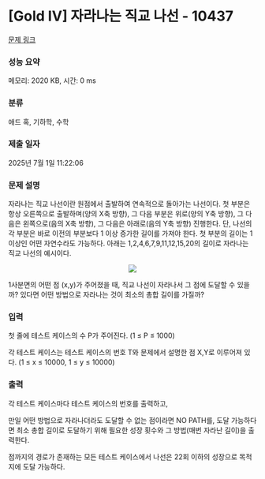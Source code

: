 # [Gold IV] 자라나는 직교 나선 - 10437 

[문제 링크](https://www.acmicpc.net/problem/10437) 

### 성능 요약

메모리: 2020 KB, 시간: 0 ms

### 분류

애드 혹, 기하학, 수학

### 제출 일자

2025년 7월 1일 11:22:06

### 문제 설명

<p>자라나는 직교 나선이란 원점에서 출발하여 연속적으로 돌아가는 나선이다. 첫 부분은 항상 오른쪽으로 출발하며(양의 X축 방향), 그 다음 부분은 위로(양의 Y축 방향), 그 다음은 왼쪽으로(음의 X축 방향), 그 다음은 아래로(음의 Y축 방향) 진행한다. 단, 나선의 각 부분은 바로 이전의 부분보다 1 이상 증가한 길이를 가져야 한다. 첫 부분의 길이는 1 이상인 어떤 자연수라도 가능하다. 아래는 1,2,4,6,7,9,11,12,15,20의 길이로 자라나는 직교 나선의 예시이다.</p>

<p style="text-align: center;"><img src="https://www.acmicpc.net/upload/images2/spiral.png"></p>

<p>1사분면의 어떤 점 (x,y)가 주어졌을 때, 직교 나선이 자라나서 그 점에 도달할 수 있을까? 있다면 어떤 방법으로 자라나는 것이 최소의 총합 길이를 가질까?</p>

### 입력 

 <p>첫 줄에 테스트 케이스의 수 P가 주어진다. (1 ≤ P ≤ 1000)</p>

<p>각 테스트 케이스는 테스트 케이스의 번호 T와 문제에서 설명한 점 X,Y로 이루어져 있다. (1 ≤ x ≤ 10000, 1 ≤ y ≤ 10000)</p>

### 출력 

 <p>각 테스트 케이스마다 테스트 케이스의 번호를 출력하고,</p>

<p>만일 어떤 방법으로 자라나더라도 도달할 수 없는 점이라면 NO PATH를, 도달 가능하다면 최소 총합 길이로 도달하기 위해 필요한 성장 횟수와 그 방법(매번 자라난 길이)을 출력한다.</p>

<p>점까지의 경로가 존재하는 모든 테스트 케이스에서 나선은 22회 이하의 성장으로 목적지에 도달 가능하다.</p>

